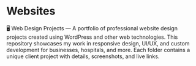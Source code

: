 # Websites
🖥️ Web Design Projects — A portfolio of professional website design projects created using WordPress and other web technologies. This repository showcases my work in responsive design, UI/UX, and custom development for businesses, hospitals, and more. Each folder contains a unique client project with details, screenshots, and live links.
